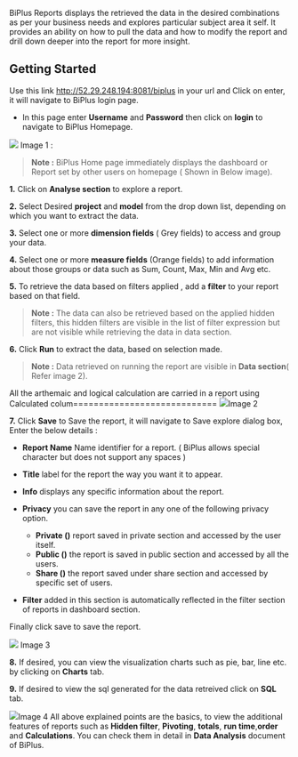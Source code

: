  BiPlus Reports displays the retrieved the data in the desired combinations as per your business needs and explores particular subject area it self. It provides an ability on how to pull the data and how to modify the report and drill down deeper into the report for more insight.

## Getting Started

Use this link http://52.29.248.194:8081/biplus in your url and Click on enter, it will navigate to BiPlus login page. 

-  In this page enter **Username** and **Password** then click on **login** to navigate to BiPlus Homepage. 

![
](https://raw.githubusercontent.com/sv18042016/fp1/master/images/biplus_login.png)
Image 1 :

> **Note :** BiPlus Home page immediately displays the dashboard or Report set by other users on homepage ( Shown in Below image).

**1.** Click on **Analyse section** to explore a report.

**2.** Select Desired **project** and **model** from the drop down list, depending on which you want to extract the data.

**3.**  Select one or more **dimension fields** ( Grey fields) to access and group your data.

**4.** Select one or more **measure fields** (Orange fields) to add information about those groups or data such as Sum, Count, Max, Min and  Avg etc. 

**5.** To retrieve the data based on filters applied , add a **filter** to your report based on that field.
 
 > **Note :**  The data can also be retrieved based on the applied hidden filters, this hidden filters are visible in the list of filter expression but are not visible while retrieving the data in data section. 

 **6.** Click **Run** to extract the data, based on selection made.

>  **Note :** Data retrieved on running the report are visible in **Data section**( Refer image 2).

All the arthemaic and logical calculation are carried  in a report using Calculated colum============================
 ![
](https://raw.githubusercontent.com/sv18042016/fp1/62c6ac77c1e3a30e83c0718fefd7fd88ae35a203/images/data_retreived_ur.png)Image 2

**7.** Click **Save** to Save the report, it will navigate to Save explore dialog box, Enter the below details : 
 
- **Report Name** Name identifier for a report. ( BiPlus allows  special character but does not  support any spaces )

- **Title** label for the report the way you want it to appear.

- **Info** displays any specific information about the report.

- **Privacy** you can save the report in any one of the following privacy option.

  - **Private ()** report saved in private section and accessed by the user itself.
  - **Public ()** the report is saved in public section and accessed by all the users.
  -  **Share ()** the report saved under share section and accessed by specific set of users.

 - **Filter** added in this section is automatically reflected in the filter section of reports in dashboard section.
 
 Finally click save to save the report.  

![
](https://raw.githubusercontent.com/sv18042016/fp1/62c6ac77c1e3a30e83c0718fefd7fd88ae35a203/images/save_ur.png)
Image 3 

**8.** If desired, you can view the visualization charts such as pie, bar, line etc. by clicking on **Charts** tab.

**9.** If desired to view the sql generated for the data retreived click on **SQL** tab. 

![
](https://raw.githubusercontent.com/sv18042016/fp1/46d3025a6f09a3315a1b43392e6f77f12a74cce8/images/visual_ur.png)Image 4
All above explained points are the basics, to view the additional features of reports such as **Hidden filter**, **Pivoting**,  **totals**, **run time**,**order** and **Calculations**. You can check them in detail in **Data Analysis** document of BiPlus.
 

<!--stackedit_data:
eyJoaXN0b3J5IjpbLTIwNDAwNTk1NDYsLTE4ODYwNTczMjEsND
cxMjQyMTY2LDE4NzY3NzU5MDddfQ==
-->